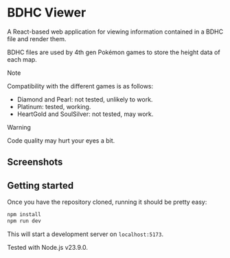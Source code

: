 # BDHC Viewer

A React-based web application for viewing information contained in a BDHC
file and render them.

BDHC files are used by 4th gen Pokémon games to store the height data of
each map.

> [!NOTE]
> Compatibility with the different games is as follows:
>
> - Diamond and Pearl: not tested, unlikely to work.
> - Platinum: tested, working.
> - HeartGold and SoulSilver: not tested, may work.

> [!WARNING]
> Code quality may hurt your eyes a bit.

## Screenshots

## Getting started

Once you have the repository cloned, running it should be pretty easy:

```bash
npm install
npm run dev
```

This will start a development server on `localhost:5173`.

Tested with Node.js v23.9.0.

